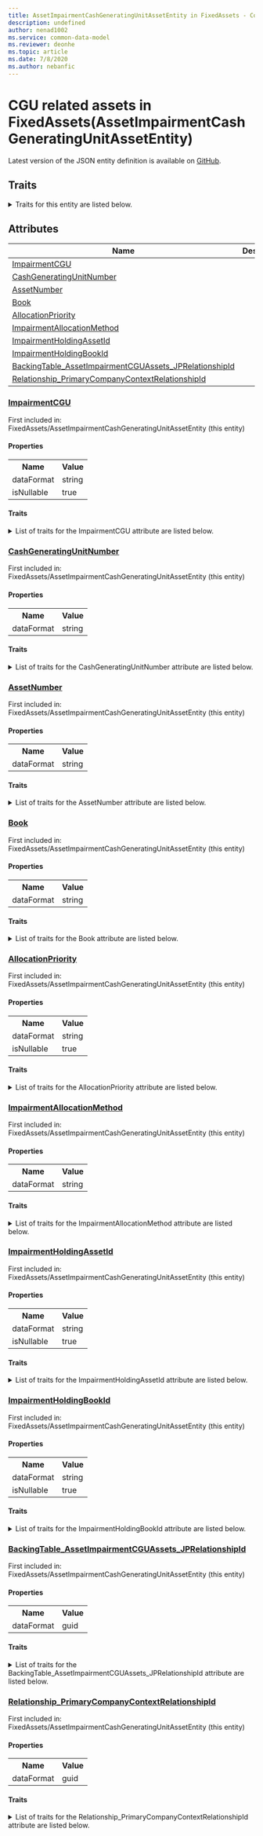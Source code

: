 ```yaml
---
title: AssetImpairmentCashGeneratingUnitAssetEntity in FixedAssets - Common Data Model | Microsoft Docs
description: undefined
author: nenad1002
ms.service: common-data-model
ms.reviewer: deonhe
ms.topic: article
ms.date: 7/8/2020
ms.author: nebanfic
---
```


# CGU related assets in FixedAssets(AssetImpairmentCashGeneratingUnitAssetEntity)

  
 Latest version of the JSON entity definition is available on <a href="https://github.com/Microsoft/CDM/tree/master/schemaDocuments/core/operationsCommon/Entities/Finance/FixedAssets/AssetImpairmentCashGeneratingUnitAssetEntity.cdm.json" target="_blank">GitHub</a>.  

## Traits

<details>
<summary>Traits for this entity are listed below.  
</summary>

**is.CDM.entityVersion**  
  <table><tr><th>Parameter</th><th>Value</th><th>Data type</th><th>Explanation</th></tr><tr><td>versionNumber</td><td>"1.0"</td><td>string</td><td>semantic version number of the entity</td></tr></table>

**is.application.releaseVersion**  
  <table><tr><th>Parameter</th><th>Value</th><th>Data type</th><th>Explanation</th></tr><tr><td>releaseVersion</td><td>"10.0.13.0"</td><td>string</td><td>semantic version number of the application introducing this entity</td></tr></table>

**is.localized.displayedAs**  
  Holds the list of language specific display text for an object.  <table><tr><th>Parameter</th><th>Value</th><th>Data type</th><th>Explanation</th></tr><tr><td>localizedDisplayText</td><td><table><tr><th>languageTag</th><th>displayText</th></tr><tr><td>en</td><td>CGU related assets</td></tr></table></td><td>entity</td><td>a reference to the constant entity holding the list of localized text</td></tr></table>

</details>

## Attributes

|Name|Description|First Included in Instance|
|---|---|---|
|[ImpairmentCGU](#ImpairmentCGU)||<a href="AssetImpairmentCashGeneratingUnitAssetEntity.md" target="_blank">FixedAssets/AssetImpairmentCashGeneratingUnitAssetEntity</a>|
|[CashGeneratingUnitNumber](#CashGeneratingUnitNumber)||<a href="AssetImpairmentCashGeneratingUnitAssetEntity.md" target="_blank">FixedAssets/AssetImpairmentCashGeneratingUnitAssetEntity</a>|
|[AssetNumber](#AssetNumber)||<a href="AssetImpairmentCashGeneratingUnitAssetEntity.md" target="_blank">FixedAssets/AssetImpairmentCashGeneratingUnitAssetEntity</a>|
|[Book](#Book)||<a href="AssetImpairmentCashGeneratingUnitAssetEntity.md" target="_blank">FixedAssets/AssetImpairmentCashGeneratingUnitAssetEntity</a>|
|[AllocationPriority](#AllocationPriority)||<a href="AssetImpairmentCashGeneratingUnitAssetEntity.md" target="_blank">FixedAssets/AssetImpairmentCashGeneratingUnitAssetEntity</a>|
|[ImpairmentAllocationMethod](#ImpairmentAllocationMethod)||<a href="AssetImpairmentCashGeneratingUnitAssetEntity.md" target="_blank">FixedAssets/AssetImpairmentCashGeneratingUnitAssetEntity</a>|
|[ImpairmentHoldingAssetId](#ImpairmentHoldingAssetId)||<a href="AssetImpairmentCashGeneratingUnitAssetEntity.md" target="_blank">FixedAssets/AssetImpairmentCashGeneratingUnitAssetEntity</a>|
|[ImpairmentHoldingBookId](#ImpairmentHoldingBookId)||<a href="AssetImpairmentCashGeneratingUnitAssetEntity.md" target="_blank">FixedAssets/AssetImpairmentCashGeneratingUnitAssetEntity</a>|
|[BackingTable_AssetImpairmentCGUAssets_JPRelationshipId](#BackingTable_AssetImpairmentCGUAssets_JPRelationshipId)||<a href="AssetImpairmentCashGeneratingUnitAssetEntity.md" target="_blank">FixedAssets/AssetImpairmentCashGeneratingUnitAssetEntity</a>|
|[Relationship_PrimaryCompanyContextRelationshipId](#Relationship_PrimaryCompanyContextRelationshipId)||<a href="AssetImpairmentCashGeneratingUnitAssetEntity.md" target="_blank">FixedAssets/AssetImpairmentCashGeneratingUnitAssetEntity</a>|

### <a href=#ImpairmentCGU name="ImpairmentCGU">ImpairmentCGU</a>

First included in: FixedAssets/AssetImpairmentCashGeneratingUnitAssetEntity (this entity)  

#### Properties

<table><tr><th>Name</th><th>Value</th></tr><tr><td>dataFormat</td><td>string</td></tr><tr><td>isNullable</td><td>true</td></tr></table>

#### Traits

<details>
<summary>List of traits for the ImpairmentCGU attribute are listed below.</summary>

**is.dataFormat.character**  
**is.dataFormat.big**  
**is.dataFormat.array**  
**is.nullable**  
The attribute value may be set to NULL.  

**is.dataFormat.character**  
**is.dataFormat.array**  
</details>

### <a href=#CashGeneratingUnitNumber name="CashGeneratingUnitNumber">CashGeneratingUnitNumber</a>

First included in: FixedAssets/AssetImpairmentCashGeneratingUnitAssetEntity (this entity)  

#### Properties

<table><tr><th>Name</th><th>Value</th></tr><tr><td>dataFormat</td><td>string</td></tr></table>

#### Traits

<details>
<summary>List of traits for the CashGeneratingUnitNumber attribute are listed below.</summary>

**is.dataFormat.character**  
**is.dataFormat.big**  
**is.dataFormat.array**  
**is.dataFormat.character**  
**is.dataFormat.array**  
</details>

### <a href=#AssetNumber name="AssetNumber">AssetNumber</a>

First included in: FixedAssets/AssetImpairmentCashGeneratingUnitAssetEntity (this entity)  

#### Properties

<table><tr><th>Name</th><th>Value</th></tr><tr><td>dataFormat</td><td>string</td></tr></table>

#### Traits

<details>
<summary>List of traits for the AssetNumber attribute are listed below.</summary>

**is.dataFormat.character**  
**is.dataFormat.big**  
**is.dataFormat.array**  
**is.dataFormat.character**  
**is.dataFormat.array**  
</details>

### <a href=#Book name="Book">Book</a>

First included in: FixedAssets/AssetImpairmentCashGeneratingUnitAssetEntity (this entity)  

#### Properties

<table><tr><th>Name</th><th>Value</th></tr><tr><td>dataFormat</td><td>string</td></tr></table>

#### Traits

<details>
<summary>List of traits for the Book attribute are listed below.</summary>

**is.dataFormat.character**  
**is.dataFormat.big**  
**is.dataFormat.array**  
**is.dataFormat.character**  
**is.dataFormat.array**  
</details>

### <a href=#AllocationPriority name="AllocationPriority">AllocationPriority</a>

First included in: FixedAssets/AssetImpairmentCashGeneratingUnitAssetEntity (this entity)  

#### Properties

<table><tr><th>Name</th><th>Value</th></tr><tr><td>dataFormat</td><td>string</td></tr><tr><td>isNullable</td><td>true</td></tr></table>

#### Traits

<details>
<summary>List of traits for the AllocationPriority attribute are listed below.</summary>

**is.dataFormat.character**  
**is.dataFormat.big**  
**is.dataFormat.array**  
**is.nullable**  
The attribute value may be set to NULL.  

**is.dataFormat.character**  
**is.dataFormat.array**  
</details>

### <a href=#ImpairmentAllocationMethod name="ImpairmentAllocationMethod">ImpairmentAllocationMethod</a>

First included in: FixedAssets/AssetImpairmentCashGeneratingUnitAssetEntity (this entity)  

#### Properties

<table><tr><th>Name</th><th>Value</th></tr><tr><td>dataFormat</td><td>string</td></tr></table>

#### Traits

<details>
<summary>List of traits for the ImpairmentAllocationMethod attribute are listed below.</summary>

**is.dataFormat.character**  
**is.dataFormat.big**  
**is.dataFormat.array**  
**is.dataFormat.character**  
**is.dataFormat.array**  
</details>

### <a href=#ImpairmentHoldingAssetId name="ImpairmentHoldingAssetId">ImpairmentHoldingAssetId</a>

First included in: FixedAssets/AssetImpairmentCashGeneratingUnitAssetEntity (this entity)  

#### Properties

<table><tr><th>Name</th><th>Value</th></tr><tr><td>dataFormat</td><td>string</td></tr><tr><td>isNullable</td><td>true</td></tr></table>

#### Traits

<details>
<summary>List of traits for the ImpairmentHoldingAssetId attribute are listed below.</summary>

**is.dataFormat.character**  
**is.dataFormat.big**  
**is.dataFormat.array**  
**is.nullable**  
The attribute value may be set to NULL.  

**is.dataFormat.character**  
**is.dataFormat.array**  
</details>

### <a href=#ImpairmentHoldingBookId name="ImpairmentHoldingBookId">ImpairmentHoldingBookId</a>

First included in: FixedAssets/AssetImpairmentCashGeneratingUnitAssetEntity (this entity)  

#### Properties

<table><tr><th>Name</th><th>Value</th></tr><tr><td>dataFormat</td><td>string</td></tr><tr><td>isNullable</td><td>true</td></tr></table>

#### Traits

<details>
<summary>List of traits for the ImpairmentHoldingBookId attribute are listed below.</summary>

**is.dataFormat.character**  
**is.dataFormat.big**  
**is.dataFormat.array**  
**is.nullable**  
The attribute value may be set to NULL.  

**is.dataFormat.character**  
**is.dataFormat.array**  
</details>

### <a href=#BackingTable_AssetImpairmentCGUAssets_JPRelationshipId name="BackingTable_AssetImpairmentCGUAssets_JPRelationshipId">BackingTable_AssetImpairmentCGUAssets_JPRelationshipId</a>

First included in: FixedAssets/AssetImpairmentCashGeneratingUnitAssetEntity (this entity)  

#### Properties

<table><tr><th>Name</th><th>Value</th></tr><tr><td>dataFormat</td><td>guid</td></tr></table>

#### Traits

<details>
<summary>List of traits for the BackingTable_AssetImpairmentCGUAssets_JPRelationshipId attribute are listed below.</summary>

**is.dataFormat.character**  
**is.dataFormat.big**  
**is.dataFormat.array**  
**is.dataFormat.guid**  
**means.identity.entityId**  
**is.linkedEntity.identifier**  
Marks the attribute(s) that hold foreign key references to a linked (used as an attribute) entity. This attribute is added to the resolved entity to enumerate the referenced entities.  <table><tr><th>Parameter</th><th>Value</th><th>Data type</th><th>Explanation</th></tr><tr><td>entityReferences</td><td><table><tr><th>entityReference</th><th>attributeReference</th></tr><tr><td><a href="../../../Tables/Finance/FixedAssets/Miscellaneous/AssetImpairmentCGUAssets_JP.md" target="_blank">/core/operationsCommon/Tables/Finance/FixedAssets/Miscellaneous/AssetImpairmentCGUAssets_JP.cdm.json/AssetImpairmentCGUAssets_JP</a></td><td><a href="../../../Tables/Finance/FixedAssets/Miscellaneous/AssetImpairmentCGUAssets_JP.md#RecId" target="_blank">RecId</a></td></tr></table></td><td>entity</td><td>a reference to the constant entity holding the list of entity references</td></tr></table>

**is.dataFormat.guid**  
**is.dataFormat.character**  
**is.dataFormat.array**  
</details>

### <a href=#Relationship_PrimaryCompanyContextRelationshipId name="Relationship_PrimaryCompanyContextRelationshipId">Relationship_PrimaryCompanyContextRelationshipId</a>

First included in: FixedAssets/AssetImpairmentCashGeneratingUnitAssetEntity (this entity)  

#### Properties

<table><tr><th>Name</th><th>Value</th></tr><tr><td>dataFormat</td><td>guid</td></tr></table>

#### Traits

<details>
<summary>List of traits for the Relationship_PrimaryCompanyContextRelationshipId attribute are listed below.</summary>

**is.dataFormat.character**  
**is.dataFormat.big**  
**is.dataFormat.array**  
**is.dataFormat.guid**  
**means.identity.entityId**  
**is.linkedEntity.identifier**  
Marks the attribute(s) that hold foreign key references to a linked (used as an attribute) entity. This attribute is added to the resolved entity to enumerate the referenced entities.  <table><tr><th>Parameter</th><th>Value</th><th>Data type</th><th>Explanation</th></tr><tr><td>entityReferences</td><td><table><tr><th>entityReference</th><th>attributeReference</th></tr><tr><td><a href="../../../Tables/Finance/Ledger/Main/CompanyInfo.md" target="_blank">/core/operationsCommon/Tables/Finance/Ledger/Main/CompanyInfo.cdm.json/CompanyInfo</a></td><td><a href="../../../Tables/Finance/Ledger/Main/CompanyInfo.md#RecId" target="_blank">RecId</a></td></tr></table></td><td>entity</td><td>a reference to the constant entity holding the list of entity references</td></tr></table>

**is.dataFormat.guid**  
**is.dataFormat.character**  
**is.dataFormat.array**  
</details>
